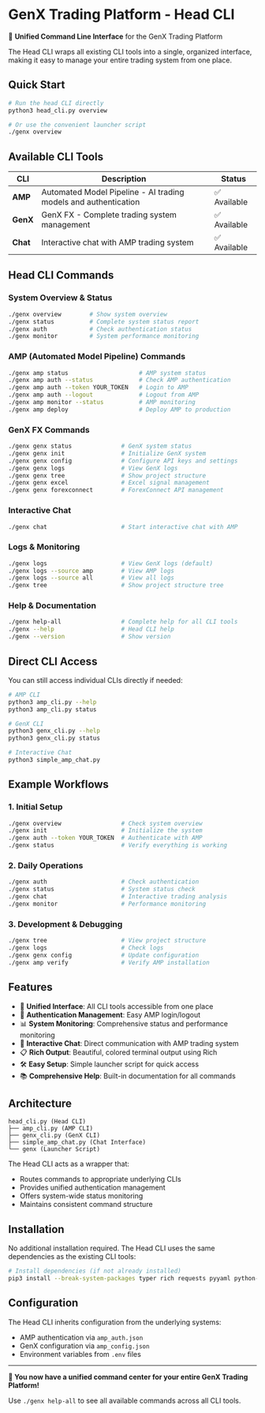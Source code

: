 # GenX Trading Platform - Head CLI

🚀 **Unified Command Line Interface** for the GenX Trading Platform

The Head CLI wraps all existing CLI tools into a single, organized interface, making it easy to manage your entire trading system from one place.

## Quick Start

```bash
# Run the head CLI directly
python3 head_cli.py overview

# Or use the convenient launcher script
./genx overview
```

## Available CLI Tools

| CLI | Description | Status |
|-----|-------------|--------|
| **AMP** | Automated Model Pipeline - AI trading models and authentication | ✅ Available |
| **GenX** | GenX FX - Complete trading system management | ✅ Available |
| **Chat** | Interactive chat with AMP trading system | ✅ Available |

## Head CLI Commands

### System Overview & Status
```bash
./genx overview        # Show system overview
./genx status          # Complete system status report
./genx auth            # Check authentication status
./genx monitor         # System performance monitoring
```

### AMP (Automated Model Pipeline) Commands
```bash
./genx amp status                    # AMP system status
./genx amp auth --status             # Check AMP authentication
./genx amp auth --token YOUR_TOKEN   # Login to AMP
./genx amp auth --logout             # Logout from AMP
./genx amp monitor --status          # AMP monitoring
./genx amp deploy                    # Deploy AMP to production
```

### GenX FX Commands
```bash
./genx genx status              # GenX system status
./genx genx init                # Initialize GenX system
./genx genx config              # Configure API keys and settings
./genx genx logs                # View GenX logs
./genx genx tree                # Show project structure
./genx genx excel               # Excel signal management
./genx genx forexconnect        # ForexConnect API management
```

### Interactive Chat
```bash
./genx chat                     # Start interactive chat with AMP
```

### Logs & Monitoring
```bash
./genx logs                     # View GenX logs (default)
./genx logs --source amp        # View AMP logs
./genx logs --source all        # View all logs
./genx tree                     # Show project structure tree
```

### Help & Documentation
```bash
./genx help-all                 # Complete help for all CLI tools
./genx --help                   # Head CLI help
./genx --version                # Show version
```

## Direct CLI Access

You can still access individual CLIs directly if needed:

```bash
# AMP CLI
python3 amp_cli.py --help
python3 amp_cli.py status

# GenX CLI  
python3 genx_cli.py --help
python3 genx_cli.py status

# Interactive Chat
python3 simple_amp_chat.py
```

## Example Workflows

### 1. Initial Setup
```bash
./genx overview                 # Check system overview
./genx init                     # Initialize the system
./genx auth --token YOUR_TOKEN  # Authenticate with AMP
./genx status                   # Verify everything is working
```

### 2. Daily Operations
```bash
./genx auth                     # Check authentication
./genx status                   # System status check
./genx chat                     # Interactive trading analysis
./genx monitor                  # Performance monitoring
```

### 3. Development & Debugging
```bash
./genx tree                     # View project structure
./genx logs                     # Check logs
./genx genx config              # Update configuration
./genx amp verify               # Verify AMP installation
```

## Features

- 🎯 **Unified Interface**: All CLI tools accessible from one place
- 🔐 **Authentication Management**: Easy AMP login/logout
- 📊 **System Monitoring**: Comprehensive status and performance monitoring  
- 💬 **Interactive Chat**: Direct communication with AMP trading system
- 📋 **Rich Output**: Beautiful, colored terminal output using Rich
- 🛠️ **Easy Setup**: Simple launcher script for quick access
- 📚 **Comprehensive Help**: Built-in documentation for all commands

## Architecture

```
head_cli.py (Head CLI)
├── amp_cli.py (AMP CLI)
├── genx_cli.py (GenX CLI)
├── simple_amp_chat.py (Chat Interface)
└── genx (Launcher Script)
```

The Head CLI acts as a wrapper that:
- Routes commands to appropriate underlying CLIs
- Provides unified authentication management
- Offers system-wide status monitoring
- Maintains consistent command structure

## Installation

No additional installation required. The Head CLI uses the same dependencies as the existing CLI tools:

```bash
# Install dependencies (if not already installed)
pip3 install --break-system-packages typer rich requests pyyaml python-dotenv
```

## Configuration

The Head CLI inherits configuration from the underlying systems:
- AMP authentication via `amp_auth.json`
- GenX configuration via `amp_config.json`
- Environment variables from `.env` files

---

**🚀 You now have a unified command center for your entire GenX Trading Platform!**

Use `./genx help-all` to see all available commands across all CLI tools.